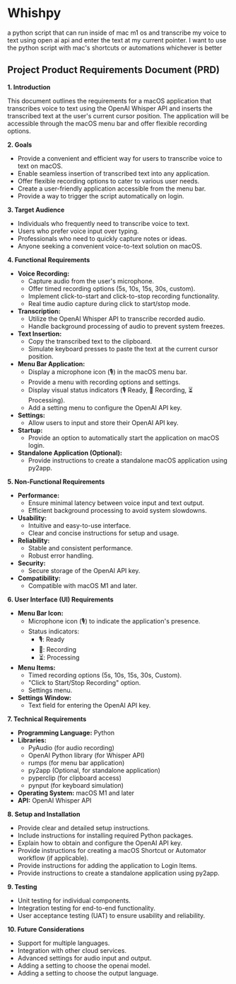 # Whishpy

a python script that can run inside of mac m1 os and transcribe my voice to text using open ai api and enter the text at my current pointer. 
I want to use the python script with mac's shortcuts or automations whichever is better

## Project Product Requirements Document (PRD)

**1. Introduction**

This document outlines the requirements for a macOS application that transcribes voice to text using the OpenAI Whisper API and inserts the transcribed text at the user's current cursor position. The application will be accessible through the macOS menu bar and offer flexible recording options.

**2. Goals**

* Provide a convenient and efficient way for users to transcribe voice to text on macOS.
* Enable seamless insertion of transcribed text into any application.
* Offer flexible recording options to cater to various user needs.
* Create a user-friendly application accessible from the menu bar.
* Provide a way to trigger the script automatically on login.

**3. Target Audience**

* Individuals who frequently need to transcribe voice to text.
* Users who prefer voice input over typing.
* Professionals who need to quickly capture notes or ideas.
* Anyone seeking a convenient voice-to-text solution on macOS.

**4. Functional Requirements**

* **Voice Recording:**
    * Capture audio from the user's microphone.
    * Offer timed recording options (5s, 10s, 15s, 30s, custom).
    * Implement click-to-start and click-to-stop recording functionality.
    * Real time audio capture during click to start/stop mode.
* **Transcription:**
    * Utilize the OpenAI Whisper API to transcribe recorded audio.
    * Handle background processing of audio to prevent system freezes.
* **Text Insertion:**
    * Copy the transcribed text to the clipboard.
    * Simulate keyboard presses to paste the text at the current cursor position.
* **Menu Bar Application:**
    * Display a microphone icon (🎙️) in the macOS menu bar.
    * Provide a menu with recording options and settings.
    * Display visual status indicators (🎙️ Ready, 🔴 Recording, ⏳ Processing).
    * Add a setting menu to configure the OpenAI API key.
* **Settings:**
    * Allow users to input and store their OpenAI API key.
* **Startup:**
    * Provide an option to automatically start the application on macOS login.
* **Standalone Application (Optional):**
    * Provide instructions to create a standalone macOS application using py2app.

**5. Non-Functional Requirements**

* **Performance:**
    * Ensure minimal latency between voice input and text output.
    * Efficient background processing to avoid system slowdowns.
* **Usability:**
    * Intuitive and easy-to-use interface.
    * Clear and concise instructions for setup and usage.
* **Reliability:**
    * Stable and consistent performance.
    * Robust error handling.
* **Security:**
    * Secure storage of the OpenAI API key.
* **Compatibility:**
    * Compatible with macOS M1 and later.

**6. User Interface (UI) Requirements**

* **Menu Bar Icon:**
    * Microphone icon (🎙️) to indicate the application's presence.
    * Status indicators:
        * 🎙️: Ready
        * 🔴: Recording
        * ⏳: Processing
* **Menu Items:**
    * Timed recording options (5s, 10s, 15s, 30s, Custom).
    * "Click to Start/Stop Recording" option.
    * Settings menu.
* **Settings Window:**
    * Text field for entering the OpenAI API key.

**7. Technical Requirements**

* **Programming Language:** Python
* **Libraries:**
    * PyAudio (for audio recording)
    * OpenAI Python library (for Whisper API)
    * rumps (for menu bar application)
    * py2app (Optional, for standalone application)
    * pyperclip (for clipboard access)
    * pynput (for keyboard simulation)
* **Operating System:** macOS M1 and later
* **API:** OpenAI Whisper API

**8. Setup and Installation**

* Provide clear and detailed setup instructions.
* Include instructions for installing required Python packages.
* Explain how to obtain and configure the OpenAI API key.
* Provide instructions for creating a macOS Shortcut or Automator workflow (if applicable).
* Provide instructions for adding the application to Login Items.
* Provide instructions to create a standalone application using py2app.

**9. Testing**

* Unit testing for individual components.
* Integration testing for end-to-end functionality.
* User acceptance testing (UAT) to ensure usability and reliability.

**10. Future Considerations**

* Support for multiple languages.
* Integration with other cloud services.
* Advanced settings for audio input and output.
* Adding a setting to choose the openai model.
* Adding a setting to choose the output language.
